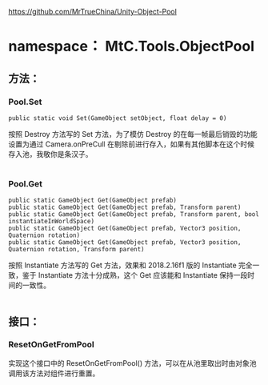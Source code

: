 https://github.com/MrTrueChina/Unity-Object-Pool

# namespace： MtC.Tools.ObjectPool

## 方法：
### Pool.Set
    public static void Set(GameObject setObject, float delay = 0)

按照 Destroy 方法写的 Set 方法，为了模仿 Destroy 的在每一帧最后销毁的功能设置为通过 Camera.onPreCull 在剔除前进行存入，如果有其他脚本在这个时候存入池，我敬你是条汉子。</br>
</br>
### Pool.Get
    public static GameObject Get(GameObject prefab)
    public static GameObject Get(GameObject prefab, Transform parent)
    public static GameObject Get(GameObject prefab, Transform parent, bool instantiateInWorldSpace)
    public static GameObject Get(GameObject prefab, Vector3 position, Quaternion rotation)
    public static GameObject Get(GameObject prefab, Vector3 position, Quaternion rotation, Transform parent)

按照 Instantiate 方法写的 Get 方法，效果和 2018.2.16f1 版的 Instantiate 完全一致，鉴于 Instantiate 方法十分成熟，这个 Get 应该能和 Instantiate 保持一段时间的一致性。</br>
</br>

## 接口：
### ResetOnGetFromPool
实现这个接口中的 ResetOnGetFromPool() 方法，可以在从池里取出时由对象池调用该方法对组件进行重置。
